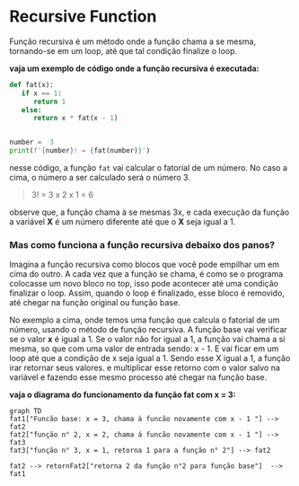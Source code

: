 # Recursive Function

Função recursiva é um método onde a função chama a se mesma, tornando-se em um loop, até que tal condição finalize o loop.

**vaja um exemplo de código onde a função recursiva é executada:**
```python
def fat(x):
   if x == 1:
      return 1
   else:
      return x * fat(x - 1)


number =  3
print(f'{number}! = {fat(number)}')
```
nesse código, a função `fat` vai calcular o fatorial de um número. No caso a cima, o número a ser calculado será o número 3. 

> 3! = 3 x 2 x 1 = 6

observe que, a função chama à se mesmas 3x, e cada execução da função a variável **X** é um número diferente até que o **X** seja igual a 1.  

### Mas como funciona a função recursiva debaixo dos panos?

Imagina a função recursiva como blocos que você pode empilhar um em cima do outro. A cada vez que a função se chama, é como se o programa colocasse um novo bloco no top, isso pode acontecer até uma condição finalizar o loop. Assim, quando o loop é finalizado, esse bloco é removido, até chegar na função original ou função base.

No exemplo a cima, onde temos uma função que calcula o fatorial de um número, usando o método de função recursiva. A função base vai verificar se o valor **x** é igual a 1. Se o valor não for igual a 1, a função vai chama a si mesma, so que com uma valor de entrada sendo: x - 1. E vai ficar em um loop até que a condição de x seja igual a 1. Sendo esse X igual a 1, a função irar retornar seus valores. e multiplicar esse retorno com o valor salvo na variável e fazendo esse mesmo processo até chegar na função base. 


**vaja o diagrama do funcionamento da função fat com x = 3:**
```mermaid
graph TD
fat1["Funcão base: x = 3, chama á funcão novamente com x - 1 "] --> fat2
fat2["função n° 2, x = 2, chama á funcão novamente com x - 1 "] --> fat3
fat3["função n° 3, x = 1, retorna 1 para a função n° 2"] --> fat2

fat2 --> retornFat2["retorna 2 da função n°2 para função base"]  --> fat1

```

